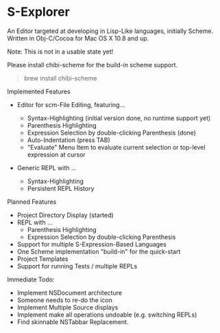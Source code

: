 S-Explorer
=======

An Editor targeted at developing in Lisp-Like languages, initially Scheme.
Written in Obj-C/Cocoa for Mac OS X 10.8 and up.

Note: This is not in a usable state yet!

Please install chibi-scheme for the build-in scheme support.

> brew install chibi-scheme

Implemented Features

* Editor for scm-File Editing, featuring...
  * Syntax-Highlighting (initial version done, no runtime support yet)
  * Parenthesis Highlighting 
  * Expression Selection by double-clicking Parenthesis (done)
  * Auto-Indentation (press TAB)
  * "Evaluate" Menu Item to evaluate current selection or top-level expression at cursor


* Generic REPL with ...
  * Syntax-Highlighting
  * Persistent REPL History


Planned Features

* Project Directory Display (started)
* REPL with ...
  * Parenthesis Highlighting
  * Expression Selection by double-clicking Parenthesis
* Support for multiple S-Expression-Based Languages
* One Scheme implementation "build-in" for the quick-start
* Project Templates
* Support for running Tests / multiple REPLs


Immediate Todo:

* Implement NSDocument architecture
* Someone needs to re-do the icon
* Implement Multiple Source displays
* Implement make all operations undoable (e.g. switching REPLs)
* Find skinnable NSTabbar Replacement. 

